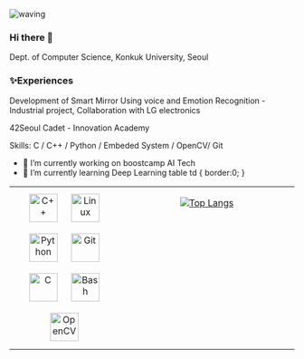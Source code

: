 ![waving](https://capsule-render.vercel.app/api?type=waving&height=170&text="HELLOME"!&fontAlign=80&fontAlignY=40&color=gradient&section=header)
### Hi there 👋

Dept. of Computer Science, Konkuk University, Seoul

### :sparkles:Experiences

Development of Smart Mirror Using voice and Emotion Recognition - Industrial project, Collaboration with LG electronics

42Seoul Cadet - Innovation Academy



Skills: C / C++ / Python / Embeded System / OpenCV/ Git

- 🔭 I’m currently working on boostcamp AI Tech 
- 🌱 I’m currently learning Deep Learning 
table td { border:0; }

<table><tr><td valign="top" width="25%">
<div align="center">  
<img style="margin: 10px" src="https://profilinator.rishav.dev/skills-assets/cplusplus-original.svg" alt="C++" height="50" />  
<img style="margin: 10px" src="https://profilinator.rishav.dev/skills-assets/linux-original.svg" alt="Linux" height="50" />  
<img style="margin: 10px" src="https://profilinator.rishav.dev/skills-assets/python-original.svg" alt="Python" height="50" />  
<img style="margin: 10px" src="https://profilinator.rishav.dev/skills-assets/git-scm-icon.svg" alt="Git" height="50" />   
<img style="margin: 10px" src="https://profilinator.rishav.dev/skills-assets/c-original.svg" alt="C" height="50" />  
<img style="margin: 10px" src="https://profilinator.rishav.dev/skills-assets/gnu_bash-icon.svg" alt="Bash" height="50" />  
<img style="margin: 10px" src="https://profilinator.rishav.dev/skills-assets/opencv-icon.svg" alt="OpenCV" height="50" />  
</div>
</td><td valign="top" width="40%">
  
<div align="center">  

[![Top Langs](https://github-readme-stats.vercel.app/api/top-langs/?username=harrier999)](https://github.com/anuraghazra/github-readme-stats)

</div>
</td></tr></table>  

